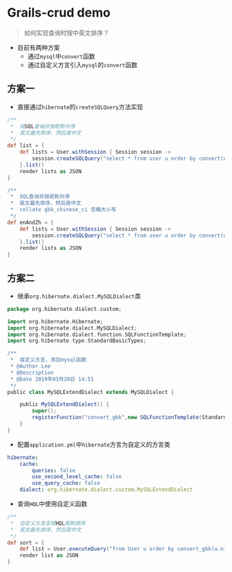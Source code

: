 # Grails-crud demo

> 如何实现查询时按中英文排序？

* 目前有两种方案
    * 通过`mysql`中`convert`函数
    * 通过自定义方言引入`mysql`的`convert`函数
    

## 方案一

* 直接通过`hibernate`的`createSQLQuery`方法实现

```groovy
/**
 *  纯SQL查询并按昵称升序
 *  英文最先排序，然后是中文
 */
def list = {
    def lists = User.withSession { Session session ->
        session.createSQLQuery("select * from user u order by convert(u.nickname using gbk) ").addEntity(User)
    }.list()
    render lists as JSON
}

/**
 *  SQL查询并按昵称升序
 *  英文最先排序，然后是中文
 *  collate gbk_chinese_ci 忽略大小写
 */
def enAndZh = {
    def lists = User.withSession { Session session ->
        session.createSQLQuery("select * from user u order by convert(u.nickname using gbk) collate gbk_chinese_ci").addEntity(User)
    }.list()
    render lists as JSON
}
```

## 方案二

* 继承`org.hibernate.dialect.MySQLDialect`类

```groovy
package org.hibernate.dialect.custom;

import org.hibernate.Hibernate;
import org.hibernate.dialect.MySQLDialect;
import org.hibernate.dialect.function.SQLFunctionTemplate;
import org.hibernate.type.StandardBasicTypes;

/**
 *  自定义方言，添加mysql函数
 * @Author Lee
 * @Description
 * @Date 2019年03月20日 14:51
 */
public class MySQLExtendDialect extends MySQLDialect {

    public MySQLExtendDialect() {
        super();
        registerFunction("convert_gbk",new SQLFunctionTemplate(StandardBasicTypes.STRING, "convert(?1 using gbk)") );
    }
}
```

* 配置`application.yml`中`hibernate`方言为自定义的方言类

```yaml
hibernate:
    cache:
        queries: false
        use_second_level_cache: false
        use_query_cache: false
    dialect: org.hibernate.dialect.custom.MySQLExtendDialect
```

* 查询`HQL`中使用自定义函数

```groovy
/**
 *  自定义方言实现HQL昵称排序
 *  英文最先排序，然后是中文
 */
def sort = {
    def list = User.executeQuery("from User u order by convert_gbk(u.nickname) asc")
    render list as JSON
}
```